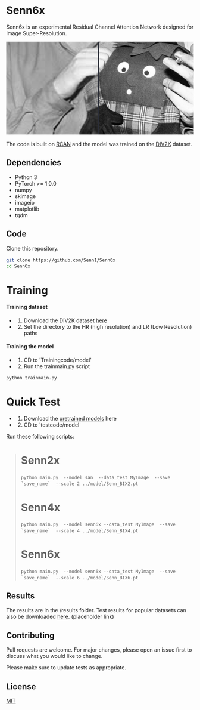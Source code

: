 # Senn6x

Senn6x is an experimental Residual Channel Attention Network designed for Image Super-Resolution.

![Little guy](Figures/littleguy.png)

The code is built on [RCAN](https://github.com/yulunzhang/RCAN) and the model was trained on the [DIV2K](http://www.vision.ee.ethz.ch/~timofter/publications/Agustsson-CVPRW-2017.pdf) dataset.


## Dependencies

- Python 3
- PyTorch >= 1.0.0
- numpy
- skimage
- imageio
- matplotlib
- tqdm

## Code

Clone this repository.
```bash
git clone https://github.com/Senn1/Senn6x
cd Senn6x
```

# Training

#### Training dataset
- 1. Download the DIV2K dataset [here](https://data.vision.ee.ethz.ch/cvl/DIV2K/)
- 2. Set the directory to the HR (high resolution) and LR (Low Resolution) paths

#### Training the model

- 1. CD to 'Trainingcode/model'
- 2. Run the trainmain.py script

```python
python trainmain.py
```

# Quick Test

- 1. Download the [pretrained models](https://www.youtube.com/watch?v=yVihOxP2QeY) here
- 2. CD to 'testcode/model'

Run these following scripts:
>  
>  # Senn2x
> 
>  ```python main.py  --model san  --data_test MyImage  --save `save_name`  --scale 2 ../model/Senn_BIX2.pt```
> 
>  # Senn4x   
> 
>  ```python main.py  --model senn6x --data_test MyImage  --save `save_name`  --scale 4 ../model/Senn_BIX4.pt``` 
> 
>  # Senn6x
>  ```python main.py  --model senn6x --data_test MyImage  --save `save_name`  --scale 6 ../model/Senn_BIX6.pt```
> 

## Results

The results are in the /results folder. Test results for popular datasets can also be downloaded [here](https://www.youtube.com/watch?v=pAoDgCF-feg). (placeholder link)

## Contributing
Pull requests are welcome. For major changes, please open an issue first to discuss what you would like to change.

Please make sure to update tests as appropriate.

## License
[MIT](https://choosealicense.com/licenses/mit/)